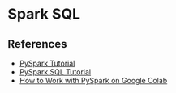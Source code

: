 # Spark SQL

## References
- [PySpark Tutorial](https://www.youtube.com/playlist?list=PL9ooVrP1hQOEBF5zdCdoMs2l1wws6be2X)
- [PySpark SQL Tutorial](https://www.youtube.com/watch?v=jgA5Y_E7BDY)
- [How to Work with PySpark on Google Colab](https://www.analyticsvidhya.com/blog/2020/11/a-must-read-guide-on-how-to-work-with-pyspark-on-google-colab-for-data-scientists/)
